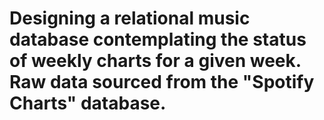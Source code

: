 # Designing a relational music database contemplating the status of weekly charts for a given week. Raw data sourced from the "Spotify Charts" database.
